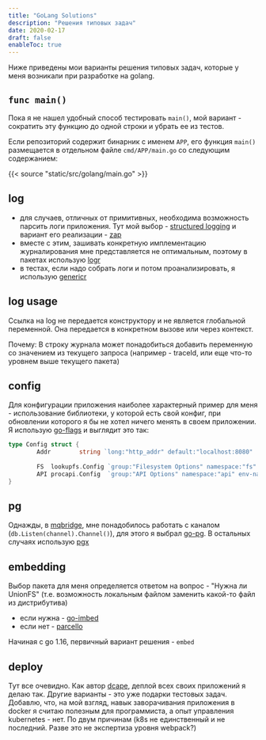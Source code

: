 ```yaml
---
title: "GoLang Solutions"
description: "Решения типовых задач"
date: 2020-02-17
draft: false
enableToc: true
---
```


Ниже приведены мои варианты решения типовых задач, которые у меня возникали при разработке на golang.

## `func main()`

Пока я не нашел удобный способ тестировать `main()`, мой вариант - сократить эту функцию до одной строки и убрать ее из тестов.

Если репозиторий содержит бинарник с именем `APP`, его функция `main()` размещается в отдельном файле `cmd/APP/main.go` со следующим содержанием:

{{< source "static/src/golang/main.go" >}}

## log

* для случаев, отличных от примитивных, необходима возможность парсить логи приложения. Тут мой выбор - [structured logging](https://www.client9.com/structured-logging-in-golang/) и вариант его реализации - [zap](https://github.com/uber-go/zap)
* вместе с этим, зашивать конкретную имплементацию журналирования мне представляется не оптимальным, поэтому в пакетах использую [logr](github.com/go-logr/logr)
* в тестах, если надо собрать логи и потом проанализировать, я использую [genericr](github.com/wojas/genericr)

## log usage

Ссылка на log не передается конструктору и не является глобальной переменной. Она передается в конкретном вызове или через контекст.

Почему: В строку журнала может понадобиться добавить переменную со значением из текущего запроса (например - traceId, или еще что-то уровнем выше текущего пакета)

## config

Для конфигурации приложения наиболее характерный пример для меня - использование библиотеки, у которой есть свой конфиг, при обновлении которого я бы не хотел ничего менять в своем приложении. Я использую [go-flags](github.com/jessevdk/go-flags) и выглядит это так:

```go
type Config struct {
        Addr        string `long:"http_addr" default:"localhost:8080"  description:"Http listen address"`
        
        FS  lookupfs.Config `group:"Filesystem Options" namespace:"fs" env-namespace:"FS"`
        API procapi.Config  `group:"API Options" namespace:"api" env-namespace:"API"`
}
```

<!-- 
## errors

## tests

-->

## pg

Однажды, в [mqbridge](), мне понадобилось работать с каналом (`db.Listen(channel).Channel()`), для этого я выбрал [go-pg](github.com/go-pg/pg/v9). В остальных случаях использую [pgx](github.com/jackc/pgx/v4)

## embedding

Выбор пакета для меня определяется ответом на вопрос - "Нужна ли UnionFS" (т.е. возможность локальным файлом заменить какой-то файл из дистрибутива)

* если нужна - [go-imbed](https://github.com/growler/go-imbed)
* если нет - [parcello](github.com/phogolabs/parcello)

Начиная с go 1.16, первичный вариант решения - `embed`

## deploy

Тут все очевидно. Как автор [dcape](https://github.com/dopos/dcape), деплой всех своих приложений я делаю так. Другие варианты - это уже подарки тестовых задач. Добавлю, что, на мой взгляд, навык заворачивания приложения в docker я считаю полезным для программиста, а опыт управления kubernetes - нет. По двум причинам (k8s не единственный и не последний. Разве это не экспертиза уровня webpack?)

<!--
## DB app (pgmig)

### apisite
### pggrpc


## Dockerfile
```
# cache deps
go mod download

# краткий пример сборки проекта, чтобы не искать его в Makefile, не использует make
go build
```
-->